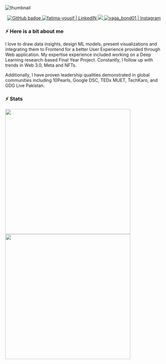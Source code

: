 <!-- ![Intro](https://user-images.githubusercontent.com/49322171/135896739-269b8f58-3781-4551-8401-db2528c3a654.png) -->

![thumbnail](https://user-images.githubusercontent.com/49322171/200297302-8af407c6-a806-47ef-a08f-3d812797ab8b.png)



<p align="center">
  <a href="https://github.com/FatimaYousif?tab=followers">
    <img src="https://img.shields.io/github/followers/FatimaYousif?label=GitHub&logo=GitHub&style=for-the-badge" alt="GitHub badge" />
  </a>
  <a href="https://www.linkedin.com/in/fatima-yousif/" target="_blank">
  <img alt="fatima-yousif | LinkedIN"  src="https://img.shields.io/badge/linkedin-%230077B5.svg?&style=for-the-badge&logo=linkedin&logoColor=white" />
  </a>
  <a href="http://twitter.com/fatima_yousifx">
    <img src="https://img.shields.io/twitter/follow/fatima_yousifx?label=Twitter&logo=twitter&style=for-the-badge" />
  </a>
  </a>
<a href="https://www.instagram.com/fatimas.pov/" target="_blank">
  <img alt="vaga_bond01 | Instagram"  src="https://img.shields.io/badge/instagram-%23E4405F.svg?&style=for-the-badge&logo=instagram&logoColor=white" />
  </a>
</p>

### ⚡️ Here is a bit about me

<p>
I love to draw data insights, design ML models, present visualizations and integrating them to Frontend for a better User Experience provided through Web application. My expertise experience included working on a Deep Learning research-based Final Year Project. Constantly, I follow up with trends in Web 3.0, Meta and NFTs.
</p>

Additionally, I have proven leadership qualities demonstrated in global communities including 10Pearls, Google DSC, TEDx MUET, TechKaro, and GDG Live Pakistan.


### ⚡️ Stats
<p>
  <img width="400px" src="https://github-readme-stats.vercel.app/api?username=FatimaYousif&show_icons=true&theme=tokyonight&hide_border=true&bg_color=1F222E" />
  <img width="400px" src="https://github-readme-streak-stats.herokuapp.com?user=FatimaYousif&theme=gotham&hide_border=true&fire=C77800&ring=DD910B&background=1F222E" />
</p>



